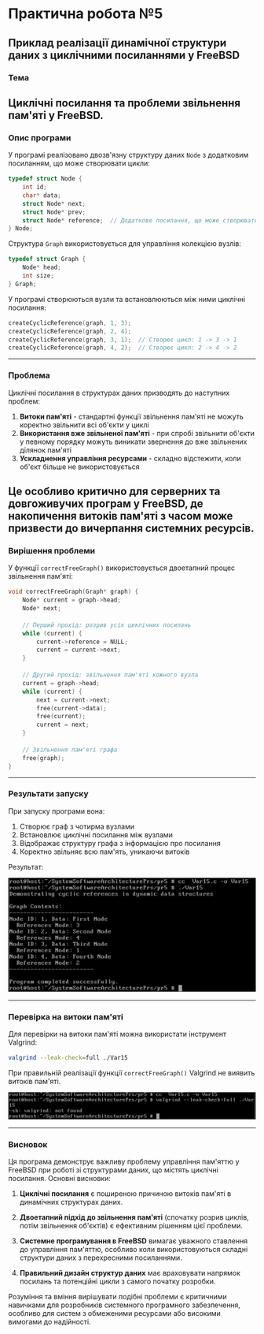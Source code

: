 # Практична робота №5
## Приклад реалізації динамічної структури даних з циклічними посиланнями у FreeBSD
### Тема
**Циклічні посилання та проблеми звільнення пам'яті у FreeBSD.**  
---
### Опис програми
У програмі реалізовано двозв'язну структуру даних `Node` з додатковим посиланням, що може створювати цикли:
```c
typedef struct Node {
    int id;
    char* data;
    struct Node* next;
    struct Node* prev;
    struct Node* reference;  // Додаткове посилання, що може створювати цикл
} Node;
```
Структура `Graph` використовується для управління колекцією вузлів:
```c
typedef struct Graph {
    Node* head;
    int size;
} Graph;
```
У програмі створюються вузли та встановлюються між ними циклічні посилання:
```c
createCyclicReference(graph, 1, 3);
createCyclicReference(graph, 2, 4);
createCyclicReference(graph, 3, 1);  // Створює цикл: 1 -> 3 -> 1
createCyclicReference(graph, 4, 2);  // Створює цикл: 2 -> 4 -> 2
```
---
### Проблема
Циклічні посилання в структурах даних призводять до наступних проблем:

1. **Витоки пам'яті** - стандартні функції звільнення пам'яті не можуть коректно звільнити всі об'єкти у циклі
2. **Використання вже звільненої пам'яті** - при спробі звільнити об'єкти у певному порядку можуть виникати звернення до вже звільнених ділянок пам'яті
3. **Ускладнення управління ресурсами** - складно відстежити, коли об'єкт більше не використовується

Це особливо критично для серверних та довгоживучих програм у FreeBSD, де накопичення витоків пам'яті з часом може призвести до вичерпання системних ресурсів.
---
### Вирішення проблеми
У функції `correctFreeGraph()` використовується двоетапний процес звільнення пам'яті:
```c
void correctFreeGraph(Graph* graph) {
    Node* current = graph->head;
    Node* next;
    
    // Перший прохід: розрив усіх циклічних посилань
    while (current) {
        current->reference = NULL;
        current = current->next;
    }
    
    // Другий прохід: звільнення пам'яті кожного вузла
    current = graph->head;
    while (current) {
        next = current->next;
        free(current->data);
        free(current);
        current = next;
    }
    
    // Звільнення пам'яті графа
    free(graph);
}
```
---
### Результати запуску
При запуску програми вона:
1. Створює граф з чотирма вузлами
2. Встановлює циклічні посилання між вузлами
3. Відображає структуру графа з інформацією про посилання
4. Коректно звільняє всю пам'ять, уникаючи витоків

Результат:

![](Var15.png)

---
### Перевірка на витоки пам'яті
Для перевірки на витоки пам'яті можна використати інструмент Valgrind:
```bash
valgrind --leak-check=full ./Var15
```

При правильній реалізації функції `correctFreeGraph()` Valgrind не виявить витоків пам'яті.

![](Var151.png)

---
### Висновок
Ця програма демонструє важливу проблему управління пам'яттю у FreeBSD при роботі зі структурами даних, що містять циклічні посилання. Основні висновки:

1. **Циклічні посилання** є поширеною причиною витоків пам'яті в динамічних структурах даних.

2. **Двоетапний підхід до звільнення пам'яті** (спочатку розрив циклів, потім звільнення об'єктів) є ефективним рішенням цієї проблеми.

3. **Системне програмування в FreeBSD** вимагає уважного ставлення до управління пам'яттю, особливо коли використовуються складні структури даних з перехресними посиланнями.

4. **Правильний дизайн структур даних** має враховувати напрямок посилань та потенційні цикли з самого початку розробки.

Розуміння та вміння вирішувати подібні проблеми є критичними навичками для розробників системного програмного забезпечення, особливо для систем з обмеженими ресурсами або високими вимогами до надійності.